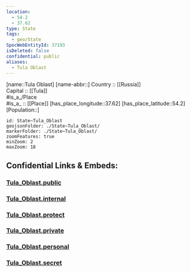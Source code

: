 ```yaml
---
location:
  - 54.2
  - 37.62
type: State
tags:
  - geo/State
SpocWebEntityId: 37193
isDeleted: false
confidential: public
aliases:
  - Tula Oblast
---
```

[name::Tula Oblast] 
[name-abbr::] 
Country :: [[Russia]]  
Capital :: [[Tula]]  
#is_a_/Place  
#is_a_ :: [[Place]] 
[has_place_longitude::37.62] 
[has_place_latitude::54.2] 
[Population::] 



```leaflet
id: State~Tula_Oblast
geojsonFolder: ./State~Tula_Oblast/
markerFolder: ./State~Tula_Oblast/
zoomFeatures: true 
minZoom: 2 
maxZoom: 18
```


## Confidential Links & Embeds: 

### [Tula_Oblast.public](/_public/\Earth\Continent\Europe\Europe~East\Russia\Russia~CentralTula_Oblast.public.md) 

### [Tula_Oblast.internal](/_internal/\Earth\Continent\Europe\Europe~East\Russia\Russia~CentralTula_Oblast.internal.md) 

### [Tula_Oblast.protect](/_protect/\Earth\Continent\Europe\Europe~East\Russia\Russia~CentralTula_Oblast.protect.md) 

### [Tula_Oblast.private](/_private/\Earth\Continent\Europe\Europe~East\Russia\Russia~CentralTula_Oblast.private.md) 

### [Tula_Oblast.personal](/_personal/\Earth\Continent\Europe\Europe~East\Russia\Russia~CentralTula_Oblast.personal.md) 

### [Tula_Oblast.secret](/_secret/\Earth\Continent\Europe\Europe~East\Russia\Russia~CentralTula_Oblast.secret.md)

